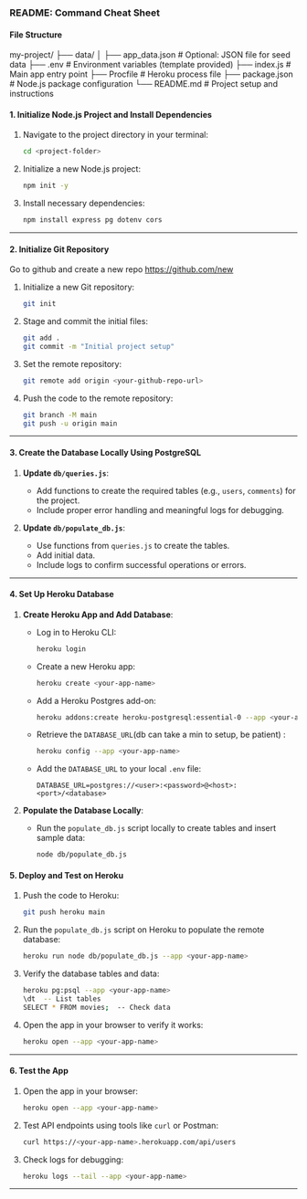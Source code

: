 ### **README: Command Cheat Sheet**
#### File Structure
my-project/
├── data/
│   ├── app_data.json   # Optional: JSON file for seed data
├── .env                # Environment variables (template provided)
├── index.js            # Main app entry point
├── Procfile            # Heroku process file
├── package.json        # Node.js package configuration
└── README.md           # Project setup and instructions


#### **1. Initialize Node.js Project and Install Dependencies**
1. Navigate to the project directory in your terminal:
   ```bash
   cd <project-folder>
   ```

2. Initialize a new Node.js project:
   ```bash
   npm init -y
   ```

3. Install necessary dependencies:
   ```bash
   npm install express pg dotenv cors
   ```


---

#### **2. Initialize Git Repository**
Go to github and create a new repo 
https://github.com/new

1. Initialize a new Git repository:
   ```bash
   git init
   ```


3. Stage and commit the initial files:
   ```bash
   git add .
   git commit -m "Initial project setup"
   ```

4. Set the remote repository:
   ```bash
   git remote add origin <your-github-repo-url>
   ```

5. Push the code to the remote repository:
   ```bash
   git branch -M main
   git push -u origin main
   ```

---

#### **3. Create the Database Locally Using PostgreSQL**
1. **Update `db/queries.js`**:
   - Add functions to create the required tables (e.g., `users`, `comments`) for the project.
   - Include proper error handling and meaningful logs for debugging.

2. **Update `db/populate_db.js`**:
   - Use functions from `queries.js` to create the tables.
   - Add initial data.
   - Include logs to confirm successful operations or errors.

---


#### **4. Set Up Heroku Database**
1. **Create Heroku App and Add Database**:
   - Log in to Heroku CLI:
     ```bash
     heroku login
     ```
   - Create a new Heroku app:
     ```bash
     heroku create <your-app-name>
     ```
   - Add a Heroku Postgres add-on:
     ```bash
     heroku addons:create heroku-postgresql:essential-0 --app <your-app-name>
     ```
   - Retrieve the `DATABASE_URL`(db can take a min to setup, be patient) :
     ```bash
     heroku config --app <your-app-name>
     ```
   - Add the `DATABASE_URL` to your local `.env` file:
     ```plaintext
     DATABASE_URL=postgres://<user>:<password>@<host>:<port>/<database>
     ```

2. **Populate the Database Locally**:
   - Run the `populate_db.js` script locally to create tables and insert sample data:
     ```bash
     node db/populate_db.js
     ```


#### **5. Deploy and Test on Heroku**
1. Push the code to Heroku:
   ```bash
   git push heroku main
   ```

2. Run the `populate_db.js` script on Heroku to populate the remote database:
   ```bash
   heroku run node db/populate_db.js --app <your-app-name>
   ```

3. Verify the database tables and data:
   ```bash
   heroku pg:psql --app <your-app-name>
   \dt  -- List tables
   SELECT * FROM movies;  -- Check data
   ```

4. Open the app in your browser to verify it works:
   ```bash
   heroku open --app <your-app-name>
   ```

---

#### **6. Test the App**
1. Open the app in your browser:
   ```bash
   heroku open --app <your-app-name>
   ```

2. Test API endpoints using tools like `curl` or Postman:
   ```bash
   curl https://<your-app-name>.herokuapp.com/api/users
   ```

3. Check logs for debugging:
   ```bash
   heroku logs --tail --app <your-app-name>
   ```

---

